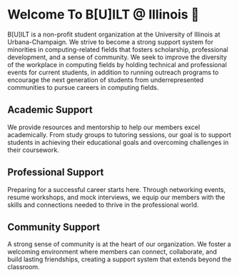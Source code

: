 # Welcome To B[U]ILT @ Illinois 👋 #
<!--

**Here are some ideas to get you started:**

🙋‍♀️ A short introduction - what is your organization all about?
🌈 Contribution guidelines - how can the community get involved?
👩‍💻 Useful resources - where can the community find your docs? Is there anything else the community should know?
🍿 Fun facts - what does your team eat for breakfast?
🧙 Remember, you can do mighty things with the power of [Markdown](https://docs.github.com/github/writing-on-github/getting-started-with-writing-and-formatting-on-github/basic-writing-and-formatting-syntax)
-->

B[U]ILT is a non-profit student organization at the University of Illinois at Urbana-Champaign. We strive to become a strong support system for minorities in computing-related fields that fosters scholarship, professional development, and a sense of community. We seek to improve the diversity of the workplace in computing fields by holding technical and professional events for current students, in addition to running outreach programs to encourage the next generation of students from underrepresented communities to pursue careers in computing fields.

## Academic Support ##
We provide resources and mentorship to help our members excel academically. From study groups to tutoring sessions, our goal is to support students in achieving their educational goals and overcoming challenges in their coursework.

## Professional Support ##
Preparing for a successful career starts here. Through networking events, resume workshops, and mock interviews, we equip our members with the skills and connections needed to thrive in the professional world.

## Community Support ##
A strong sense of community is at the heart of our organization. We foster a welcoming environment where members can connect, collaborate, and build lasting friendships, creating a support system that extends beyond the classroom.
